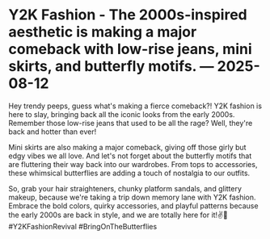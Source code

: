 # Y2K Fashion - The 2000s-inspired aesthetic is making a major comeback with low-rise jeans, mini skirts, and butterfly motifs. — 2025-08-12

Hey trendy peeps, guess what's making a fierce comeback?! Y2K fashion is here to slay, bringing back all the iconic looks from the early 2000s. Remember those low-rise jeans that used to be all the rage? Well, they're back and hotter than ever! 

Mini skirts are also making a major comeback, giving off those girly but edgy vibes we all love. And let's not forget about the butterfly motifs that are fluttering their way back into our wardrobes. From tops to accessories, these whimsical butterflies are adding a touch of nostalgia to our outfits.

So, grab your hair straighteners, chunky platform sandals, and glittery makeup, because we're taking a trip down memory lane with Y2K fashion. Embrace the bold colors, quirky accessories, and playful patterns because the early 2000s are back in style, and we are totally here for it!✌️💖 #Y2KFashionRevival #BringOnTheButterflies